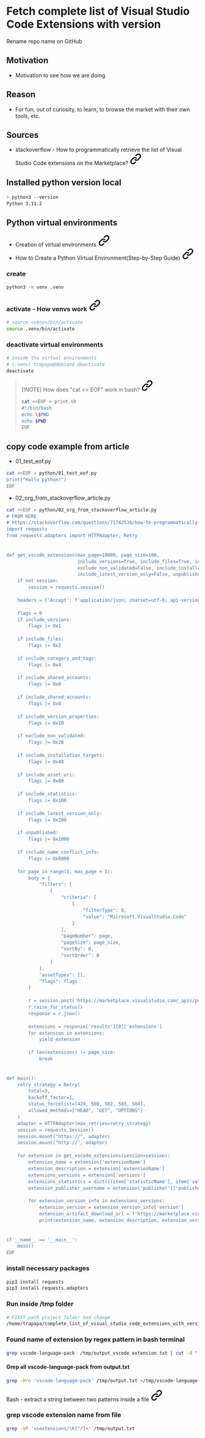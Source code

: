 # Fetch complete list of Visual Studio Code Extensions with version

Rename repo name on GitHub

## Motivation

- Motivation to see how we are doing

## Reason

- For fun, out of curiosity, to learn, to browse the market with their own tools, etc.
  
## Sources

- stackoverflow - How to programmatically retrieve the list of Visual Studio Code extensions on the Marketplace? [![alt text][1]](https://stackoverflow.com/questions/71742538/how-to-programmatically-retrieve-the-list-of-visual-studio-code-extensions-on-th)

## Installed python version local

```bash
> python3 --version
Python 3.11.2
```

## Python virtual environments

- Creation of virtual environments [![alt text][1]](https://docs.python.org/3/library/venv.html)
- How to Create a Python Virtual Environment(Step-by-Step Guide) [![alt text][1]](https://www.geeksforgeeks.org/create-virtual-environment-using-venv-python/)

### create
  
```bash
python3 -m venv .venv
```

### activate - How venvs work [![alt text][1]](https://docs.python.org/3/library/venv.html#how-venvs-workl)

```bash
# source <venv>/bin/activate
source .venv/bin/activate
```

### deactivate virtual environments
<!-- Required to comply with the Markdownlint specification -->
```bash
# inside the virtual environments
# (.venv) trapapa@debian$ deactivate
deactivate
```
<!-- Required to comply with the Markdownlint specification -->
>[!NOTE] How does "cat << EOF" work in bash? [![alt text][1]](https://stackoverflow.com/questions/2500436/how-does-cat-eof-work-in-bash)
> <!-- Required to comply with the Markdownlint specification -->
> ```bash
>cat <<EOF > print.sh
>#!/bin/bash
>echo \$PWD
>echo $PWD
>EOF
>```
><!-- Required to comply with the Markdownlint specification -->

## copy code example from article

- 01_test_eof.py
<!-- Required to comply with the Markdownlint specification -->
```bash
cat <<EOF > python/01_test_eof.py
print("Hallo python!")
EOF
```
<!-- Required to comply with the Markdownlint specification -->
- 02_org_from_stackoverflow_article.py
<!-- Required to comply with the Markdownlint specification -->
```bash
cat <<EOF > python/02_org_from_stackoverflow_article.py
# FROM HERE
# https://stackoverflow.com/questions/71742538/how-to-programmatically-retrieve-the-list-of-visual-studio-code-extensions-on-th
import requests
from requests.adapters import HTTPAdapter, Retry


def get_vscode_extensions(max_page=10000, page_size=100,
                          include_versions=True, include_files=True, include_category_and_tags=True, include_shared_accounts=True, include_version_properties=True,
                          exclude_non_validated=False, include_installation_targets=True, include_asset_uri=True, include_statistics=True,
                          include_latest_version_only=False, unpublished=False, include_name_conflict_info=True, api_version='7.2-preview.1', session=None):
    if not session:
        session = requests.session()

    headers = {'Accept': f'application/json; charset=utf-8; api-version={api_version}'}

    flags = 0
    if include_versions:
        flags |= 0x1

    if include_files:
        flags |= 0x2

    if include_category_and_tags:
        flags |= 0x4

    if include_shared_accounts:
        flags |= 0x8

    if include_shared_accounts:
        flags |= 0x8

    if include_version_properties:
        flags |= 0x10

    if exclude_non_validated:
        flags |= 0x20

    if include_installation_targets:
        flags |= 0x40

    if include_asset_uri:
        flags |= 0x80

    if include_statistics:
        flags |= 0x100

    if include_latest_version_only:
        flags |= 0x200

    if unpublished:
        flags |= 0x1000

    if include_name_conflict_info:
        flags |= 0x8000

    for page in range(1, max_page + 1):
        body = {
            "filters": [
                {
                    "criteria": [
                        {
                            "filterType": 8,
                            "value": "Microsoft.VisualStudio.Code"
                        }
                    ],
                    "pageNumber": page,
                    "pageSize": page_size,
                    "sortBy": 0,
                    "sortOrder": 0
                }
            ],
            "assetTypes": [],
            "flags": flags
        }

        r = session.post('https://marketplace.visualstudio.com/_apis/public/gallery/extensionquery', json=body, headers=headers)
        r.raise_for_status()
        response = r.json()

        extensions = response['results'][0]['extensions']
        for extension in extensions:
            yield extension

        if len(extensions) != page_size:
            break


def main():
    retry_strategy = Retry(
        total=3,
        backoff_factor=1,
        status_forcelist=[429, 500, 502, 503, 504],
        allowed_methods=["HEAD", "GET", "OPTIONS"]
    )
    adapter = HTTPAdapter(max_retries=retry_strategy)
    session = requests.Session()
    session.mount("https://", adapter)
    session.mount("http://", adapter)

    for extension in get_vscode_extensions(session=session):
        extension_name = extension['extensionName']
        extension_description = extension['extensionName']
        extensions_versions = extension['versions']
        extensions_statistics = dict({(item['statisticName'], item['value']) for item in extension['statistics']})
        extension_publisher_username = extension['publisher']['publisherName']

        for extension_version_info in extensions_versions:
            extension_version = extension_version_info['version']
            extension_artifact_download_url = f'https://marketplace.visualstudio.com/_apis/public/gallery/publishers/{extension_publisher_username}/vsextensions/{extension_name}/{extension_version}/vspackage'
            print(extension_name, extension_description, extension_version, extension_artifact_download_url, extensions_statistics['install'])


if __name__ == '__main__':
    main()
EOF
```

### install necessary packages

```bash
pip3 install requests
pip3 install requests.adapters 
```
<!-- Required to comply with the Markdownlint specification -->

### Run inside /tmp folder

```bash
# FIXIT path project folder had change
/home/trapapa/complete_list_of_visual_studio_code_extensions_with_version/.venv/bin/python /home/trapapa/complete_list_of_visual_studio_code_extensions_with_version/python/02_org_from_stackoverflow_article.py >/tmp/output_vscode_extension.txt
```
<!-- Required to comply with the Markdownlint specification -->

### Found name of extension by regex pattern in bash terminal
<!-- Required to comply with the Markdownlint specification -->
```bash
grep vscode-language-pack  /tmp/output_vscode_extension.txt | cut -d " " -f 1 
```
<!-- Required to comply with the Markdownlint specification -->
#### Grep all vscode-language-pack from output.txt
<!-- Required to comply with the Markdownlint specification -->
```bash
grep -Hrn 'vscode-language-pack' /tmp/output.txt >/tmp/vscode-language-pack.txt
```
<!-- Required to comply with the Markdownlint specification -->

Bash - extract a string between two patterns inside a file [![alt text][1]](https://regex-generator.olafneumann.org/?sampleText=&flags=i)

### grep vscode extension name from file
<!-- Required to comply with the Markdownlint specification -->
```bash
grep -oP 'vsextensions/\K[^/]+' /tmp/output.txt
```
<!-- Required to comply with the Markdownlint specification -->

<!--TODO check se https://github.com/MathiasStadler/rust_ib_async/blob/master/PROJECT_PATH.md -->
<!-- Link sign - Don't Found a better way :-( - You know a better method? - send me a email,please -->
[1]: img/link_symbol.svg
